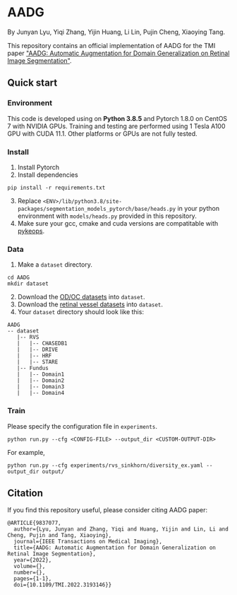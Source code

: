 # AADG

By Junyan Lyu, Yiqi Zhang, Yijin Huang, Li Lin, Pujin Cheng, Xiaoying Tang.

This repository contains an official implementation of AADG for the TMI paper ["AADG: Automatic Augmentation for Domain Generalization on Retinal Image Segmentation"](https://ieeexplore.ieee.org/document/9837077).

## Quick start

### Environment

This code is developed using on **Python 3.8.5** and Pytorch 1.8.0 on CentOS 7 with NVIDIA GPUs. Training and testing are performed using 1 Tesla A100 GPU with CUDA 11.1. Other platforms or GPUs are not fully tested.

### Install

1. Install Pytorch
2. Install dependencies

```shell
pip install -r requirements.txt
```
3. Replace `<ENV>/lib/python3.8/site-packages/segmentation_models_pytorch/base/heads.py` in your python environment with `models/heads.py` provided in this repository.
4. Make sure your gcc, cmake and cuda versions are compatitable with [pykeops](https://www.kernel-operations.io/keops/python/installation.html).

### Data

1. Make a `dataset` directory.

```shell
cd AADG
mkdir dataset
```

2. Download the [OD/OC datasets](https://drive.google.com/file/d/1p33nsWQaiZMAgsruDoJLyatoq5XAH-TH/view?usp=sharing) into `dataset`.
3. Download the [retinal vessel datasets](https://drive.google.com/drive/folders/14j_Wub88ldKDddD8foszYXtRMb1Mqo-u?usp=sharing) into `dataset`.
4. Your `dataset` directory should look like this:

````
AADG
-- dataset
   |-- RVS
   |   |-- CHASEDB1
   |   |-- DRIVE
   |   |-- HRF
   |   |-- STARE
   |-- Fundus
   |   |-- Domain1
   |   |-- Domain2
   |   |-- Domain3
   |   |-- Domain4  

````

### Train

Please specify the configuration file in ```experiments```.

```shell
python run.py --cfg <CONFIG-FILE> --output_dir <CUSTOM-OUTPUT-DIR>
```

For example,

```shell
python run.py --cfg experiments/rvs_sinkhorn/diversity_ex.yaml --output_dir output/
```

## Citation
If you find this repository useful, please consider citing AADG paper:

```
@ARTICLE{9837077,
  author={Lyu, Junyan and Zhang, Yiqi and Huang, Yijin and Lin, Li and Cheng, Pujin and Tang, Xiaoying},
  journal={IEEE Transactions on Medical Imaging}, 
  title={AADG: Automatic Augmentation for Domain Generalization on Retinal Image Segmentation}, 
  year={2022},
  volume={},
  number={},
  pages={1-1},
  doi={10.1109/TMI.2022.3193146}}
```
